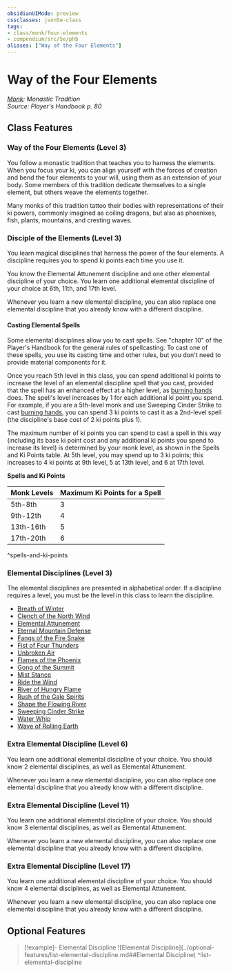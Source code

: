 ```yaml
---
obsidianUIMode: preview
cssclasses: json5e-class
tags:
- class/monk/four-elements
- compendium/src/5e/phb
aliases: ["Way of the Four Elements"]
---
```

# Way of the Four Elements
*[Monk](./monk.md#): Monastic Tradition*  
*Source: Player's Handbook p. 80*  


## Class Features

### Way of the Four Elements (Level 3)

You follow a monastic tradition that teaches you to harness the elements. When you focus your ki, you can align yourself with the forces of creation and bend the four elements to your will, using them as an extension of your body. Some members of this tradition dedicate themselves to a single element, but others weave the elements together.

Many monks of this tradition tattoo their bodies with representations of their ki powers, commonly imagined as coiling dragons, but also as phoenixes, fish, plants, mountains, and cresting waves.

### Disciple of the Elements (Level 3)

You learn magical disciplines that harness the power of the four elements. A discipline requires you to spend ki points each time you use it.

You know the Elemental Attunement discipline and one other elemental discipline of your choice. You learn one additional elemental discipline of your choice at 6th, 11th, and 17th level.

Whenever you learn a new elemental discipline, you can also replace one elemental discipline that you already know with a different discipline.

#### Casting Elemental Spells

Some elemental disciplines allow you to cast spells. See "chapter 10" of the Player's Handbook for the general rules of spellcasting. To cast one of these spells, you use its casting time and other rules, but you don't need to provide material components for it.

Once you reach 5th level in this class, you can spend additional ki points to increase the level of an elemental discipline spell that you cast, provided that the spell has an enhanced effect at a higher level, as [burning hands](../spells/burning-hands.md#) does. The spell's level increases by 1 for each additional ki point you spend. For example, if you are a 5th-level monk and use Sweeping Cinder Strike to cast [burning hands](../spells/burning-hands.md#), you can spend 3 ki points to cast it as a 2nd-level spell (the discipline's base cost of 2 ki points plus 1).

The maximum number of ki points you can spend to cast a spell in this way (including its base ki point cost and any additional ki points you spend to increase its level) is determined by your monk level, as shown in the Spells and Ki Points table. At 5th level, you may spend up to 3 ki points; this increases to 4 ki points at 9th level, 5 at 13th level, and 6 at 17th level.

**Spells and Ki Points**

| Monk Levels | Maximum Ki Points for a Spell |
|-------------|-------------------------------|
| 5th-8th | 3 |
| 9th-12th | 4 |
| 13th-16th | 5 |
| 17th-20th | 6 |
^spells-and-ki-points

### Elemental Disciplines (Level 3)

The elemental disciplines are presented in alphabetical order. If a discipline requires a level, you must be the level in this class to learn the discipline.

- [Breath of Winter](../optional-features/breath-of-winter.md#)  
- [Clench of the North Wind](../optional-features/clench-of-the-north-wind.md#)  
- [Elemental Attunement](../optional-features/elemental-attunement.md#)  
- [Eternal Mountain Defense](../optional-features/eternal-mountain-defense.md#)  
- [Fangs of the Fire Snake](../optional-features/fangs-of-the-fire-snake.md#)  
- [Fist of Four Thunders](../optional-features/fist-of-four-thunders.md#)  
- [Unbroken Air](../optional-features/unbroken-air.md#)  
- [Flames of the Phoenix](../optional-features/flames-of-the-phoenix.md#)  
- [Gong of the Summit](../optional-features/gong-of-the-summit.md#)  
- [Mist Stance](../optional-features/mist-stance.md#)  
- [Ride the Wind](../optional-features/ride-the-wind.md#)  
- [River of Hungry Flame](../optional-features/river-of-hungry-flame.md#)  
- [Rush of the Gale Spirits](../optional-features/rush-of-the-gale-spirits.md#)  
- [Shape the Flowing River](../optional-features/shape-the-flowing-river.md#)  
- [Sweeping Cinder Strike](../optional-features/sweeping-cinder-strike.md#)  
- [Water Whip](../optional-features/water-whip.md#)  
- [Wave of Rolling Earth](../optional-features/wave-of-rolling-earth.md#)  

### Extra Elemental Discipline (Level 6)

You learn one additional elemental discipline of your choice. You should know 2 elemental disciplines, as well as Elemental Attunement.

Whenever you learn a new elemental discipline, you can also replace one elemental discipline that you already know with a different discipline.

### Extra Elemental Discipline (Level 11)

You learn one additional elemental discipline of your choice. You should know 3 elemental disciplines, as well as Elemental Attunement.

Whenever you learn a new elemental discipline, you can also replace one elemental discipline that you already know with a different discipline.

### Extra Elemental Discipline (Level 17)

You learn one additional elemental discipline of your choice. You should know 4 elemental disciplines, as well as Elemental Attunement.

Whenever you learn a new elemental discipline, you can also replace one elemental discipline that you already know with a different discipline.

## Optional Features

> [!example]- Elemental Discipline
> ![Elemental Discipline](../optional-features/list-elemental-discipline.md##Elemental Discipline)
^list-elemental-discipline